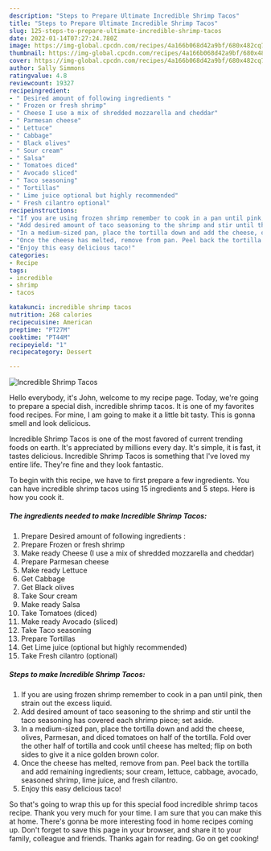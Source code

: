 ```yaml
---
description: "Steps to Prepare Ultimate Incredible Shrimp Tacos"
title: "Steps to Prepare Ultimate Incredible Shrimp Tacos"
slug: 125-steps-to-prepare-ultimate-incredible-shrimp-tacos
date: 2022-01-14T07:27:24.780Z
image: https://img-global.cpcdn.com/recipes/4a166b068d42a9bf/680x482cq70/incredible-shrimp-tacos-recipe-main-photo.jpg
thumbnail: https://img-global.cpcdn.com/recipes/4a166b068d42a9bf/680x482cq70/incredible-shrimp-tacos-recipe-main-photo.jpg
cover: https://img-global.cpcdn.com/recipes/4a166b068d42a9bf/680x482cq70/incredible-shrimp-tacos-recipe-main-photo.jpg
author: Sally Simmons
ratingvalue: 4.8
reviewcount: 19327
recipeingredient:
- " Desired amount of following ingredients "
- " Frozen or fresh shrimp"
- " Cheese I use a mix of shredded mozzarella and cheddar"
- " Parmesan cheese"
- " Lettuce"
- " Cabbage"
- " Black olives"
- " Sour cream"
- " Salsa"
- " Tomatoes diced"
- " Avocado sliced"
- " Taco seasoning"
- " Tortillas"
- " Lime juice optional but highly recommended"
- " Fresh cilantro optional"
recipeinstructions:
- "If you are using frozen shrimp remember to cook in a pan until pink, then strain out the excess liquid."
- "Add desired amount of taco seasoning to the shrimp and stir until the taco seasoning has covered each shrimp piece; set aside."
- "In a medium-sized pan, place the tortilla down and add the cheese, olives, Parmesan, and diced tomatoes on half of the tortilla. Fold over the other half of tortilla and cook until cheese has melted; flip on both sides to give it a nice golden brown color."
- "Once the cheese has melted, remove from pan. Peel back the tortilla and add remaining ingredients; sour cream, lettuce, cabbage, avocado, seasoned shrimp, lime juice, and fresh cilantro."
- "Enjoy this easy delicious taco!"
categories:
- Recipe
tags:
- incredible
- shrimp
- tacos

katakunci: incredible shrimp tacos 
nutrition: 268 calories
recipecuisine: American
preptime: "PT27M"
cooktime: "PT44M"
recipeyield: "1"
recipecategory: Dessert

---
```



![Incredible Shrimp Tacos](https://img-global.cpcdn.com/recipes/4a166b068d42a9bf/680x482cq70/incredible-shrimp-tacos-recipe-main-photo.jpg)

Hello everybody, it's John, welcome to my recipe page. Today, we're going to prepare a special dish, incredible shrimp tacos. It is one of my favorites food recipes. For mine, I am going to make it a little bit tasty. This is gonna smell and look delicious.



Incredible Shrimp Tacos is one of the most favored of current trending foods on earth. It's appreciated by millions every day. It's simple, it is fast, it tastes delicious. Incredible Shrimp Tacos is something that I've loved my entire life. They're fine and they look fantastic.


To begin with this recipe, we have to first prepare a few ingredients. You can have incredible shrimp tacos using 15 ingredients and 5 steps. Here is how you cook it.

<!--inarticleads1-->

##### The ingredients needed to make Incredible Shrimp Tacos:

1. Prepare  Desired amount of following ingredients :
1. Prepare  Frozen or fresh shrimp
1. Make ready  Cheese (I use a mix of shredded mozzarella and cheddar)
1. Prepare  Parmesan cheese
1. Make ready  Lettuce
1. Get  Cabbage
1. Get  Black olives
1. Take  Sour cream
1. Make ready  Salsa
1. Take  Tomatoes (diced)
1. Make ready  Avocado (sliced)
1. Take  Taco seasoning
1. Prepare  Tortillas
1. Get  Lime juice (optional but highly recommended)
1. Take  Fresh cilantro (optional)




<!--inarticleads2-->

##### Steps to make Incredible Shrimp Tacos:

1. If you are using frozen shrimp remember to cook in a pan until pink, then strain out the excess liquid.
1. Add desired amount of taco seasoning to the shrimp and stir until the taco seasoning has covered each shrimp piece; set aside.
1. In a medium-sized pan, place the tortilla down and add the cheese, olives, Parmesan, and diced tomatoes on half of the tortilla. Fold over the other half of tortilla and cook until cheese has melted; flip on both sides to give it a nice golden brown color.
1. Once the cheese has melted, remove from pan. Peel back the tortilla and add remaining ingredients; sour cream, lettuce, cabbage, avocado, seasoned shrimp, lime juice, and fresh cilantro.
1. Enjoy this easy delicious taco!




So that's going to wrap this up for this special food incredible shrimp tacos recipe. Thank you very much for your time. I am sure that you can make this at home. There's gonna be more interesting food in home recipes coming up. Don't forget to save this page in your browser, and share it to your family, colleague and friends. Thanks again for reading. Go on get cooking!

